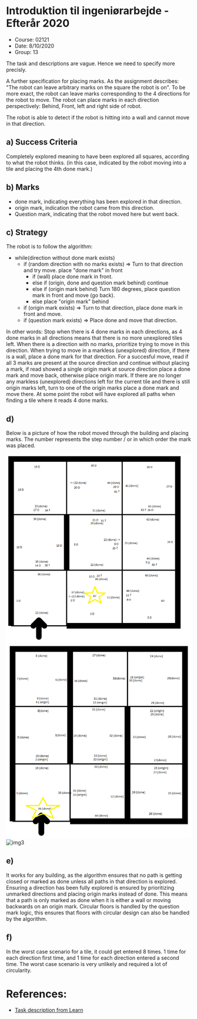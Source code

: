 # Introduktion til ingeniørarbejde - Efterår 2020
- Course: 02121
- Date: 8/10/2020
- Group: 13

The task and descriptions are vague. Hence we need to specify more precisly.

A further specification for placing marks. As the assignment describes: "The robot can leave arbitrary marks on the square the robot is on". To be more exact, the robot can leave marks corresponding to the 4 directions for the robot to move. The robot can place marks in each direction perspectively: Behind, Front, left and right side of robot.

The robot is able to detect if the robot is hitting into a wall and cannot move in that direction.

## a) Success Criteria
Completely explored meaning to have been explored all squares, according to what the robot thinks.
(in this case, indicated by the robot moving into a tile and placing the 4th done mark.)

## b) Marks

- done mark, indicating everything has been explored in that direction.
- origin mark, indication the robot came from this direction.
- Question mark, indicating that the robot moved here but went back.

## c) Strategy
The robot is to follow the algorithm:

- while(direction without done mark exists)
  - if (random direction with no marks exists) => Turn to that direction and try move. place "done mark" in front
    - if (wall) place done mark in front.
    - else if (origin, done and question mark behind) continue
    - else if (origin mark behind) Turn 180 degrees, place question mark in front and move (go back).
    - else place "origin mark" behind
  - if (origin mark exists) => Turn to that direction, place done mark in front and move.
  - if (question mark exists) => Place done and move that direction.

In other words:
Stop when there is 4 done marks in each directions, as 4 done marks in all directions means that there is no more unexplored tiles left. When there is a direction with no marks, prioritize trying to move in this direction. When trying to move in a markless (unexplored) direction, if there is a wall, place a done mark for that direction. For a succesful move, read if all 3 marks are present at the source direction and continue without placing a mark, if read showed a single origin mark at source direction place a done mark and move back, otherwise place origin mark. If there are no longer any markless (unexplored) directions left for the current tile and there is still origin marks left, turn to one of the origin marks place a done mark and move there.
At some point the robot will have explored all paths when finding a tile where it reads 4 done marks.

## d)
Below is a picture of how the robot moved through the building and placing marks. The number represents the step number / or in which order the mark was placed.

![img1](Figur1.png)
![img2](Figur2.png)
![img3](Figur%203.png)


## e)
It works for any building, as the algorithm ensures that no path is getting closed or marked as done unless all paths in that direction is explored. Ensuring a direction has been fully explored is ensured by prioritizing unmarked directions and placing origin marks instead of done. This means that a path is only marked as done when it is either a wall or moving backwards on an origin mark. Circular floors is handled by the question mark logic, this ensures that floors with circular design can also be handled by the algorithm.

## f)
In the worst case scenario for a tile, it could get entered 8 times. 1 time for each direction first time, and 1 time for each direction entered a second time. The worst case scenario is very unlikely and required a lot of circularity.

# References:
- [Task description from Learn](https://learn.inside.dtu.dk/d2l/lms/dropbox/user/folder_submit_files.d2l?ou=44473&db=15162&grpid=53419)